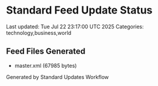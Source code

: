 # Standard Feed Update Status
Last updated: Tue Jul 22 23:17:00 UTC 2025
Categories: technology,business,world

## Feed Files Generated
- master.xml (67985 bytes)

Generated by Standard Updates Workflow
